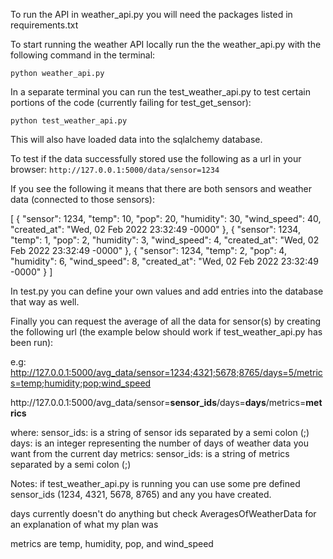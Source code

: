 To run the API in weather_api.py you will need the packages listed in requirements.txt  

To start running the weather API locally run the  the weather_api.py with the following command in the terminal:

`python weather_api.py`

In a separate terminal you can run the test_weather_api.py to test certain portions of the code (currently failing for test_get_sensor):

`python test_weather_api.py`

This will also have loaded data into the sqlalchemy database.

To test if the data successfully stored use the following as a url in your browser: `http://127.0.0.1:5000/data/sensor=1234`

If you see the following it means that there are both sensors and weather data (connected to those sensors):

[
    {
        "sensor": 1234,
        "temp": 10,
        "pop": 20,
        "humidity": 30,
        "wind_speed": 40,
        "created_at": "Wed, 02 Feb 2022 23:32:49 -0000"
    },
    {
        "sensor": 1234,
        "temp": 1,
        "pop": 2,
        "humidity": 3,
        "wind_speed": 4,
        "created_at": "Wed, 02 Feb 2022 23:32:49 -0000"
    },
    {
        "sensor": 1234,
        "temp": 2,
        "pop": 4,
        "humidity": 6,
        "wind_speed": 8,
        "created_at": "Wed, 02 Feb 2022 23:32:49 -0000"
    }
]

In test.py you can define your own values and add entries into the database that way as well.

Finally you can request the average of all the data for sensor(s) by creating the following url (the example below should work if test_weather_api.py has been run):

e.g: http://127.0.0.1:5000/avg_data/sensor=1234;4321;5678;8765/days=5/metrics=temp;humidity;pop;wind_speed

<p>http://127.0.0.1:5000/avg_data/sensor=<b>sensor_ids</b>/days=<b>days</b>/metrics=<b>metrics</b></p>

where:
sensor_ids: is a string of sensor ids separated by a semi colon (;)
days: is an integer representing the number of days of weather data you want from the current day
metrics: sensor_ids: is a string of metrics separated by a semi colon (;)

Notes:
if test_weather_api.py is running you can use some pre defined sensor_ids (1234, 4321, 5678, 8765) and any you have created.

days currently doesn't do anything but check AveragesOfWeatherData for an explanation of what my plan was

metrics are temp, humidity, pop, and wind_speed

